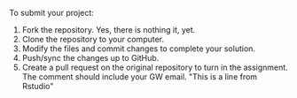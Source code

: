 To submit your project:

1. Fork the repository. Yes, there is nothing it, yet.
2. Clone the repository to your computer.
3. Modify the files and commit changes to complete your solution.
4. Push/sync the changes up to GitHub.
5. Create a pull request on the original repository to turn in the assignment. The comment should include your GW email.
"This is a line from Rstudio"